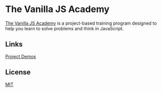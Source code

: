 # The Vanilla JS Academy

[The Vanilla JS Academy](https://vanillajsacademy.com/) is a project-based training program designed to help you learn to solve problems and think in JavaScript. 

## Links

[Project Demos](https://meterrill.github.io/vanilla-js-academy/)

## License
[MIT](https://choosealicense.com/licenses/mit/)